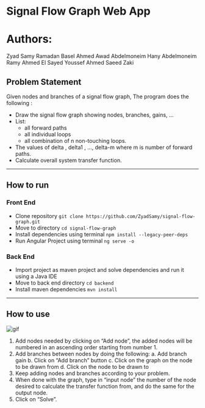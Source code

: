 # Signal Flow Graph Web App

# Authors:
Zyad Samy Ramadan
Basel Ahmed Awad
Abdelmoneim Hany Abdelmoneim
Ramy Ahmed El Sayed
Youssef Ahmed Saeed Zaki

## Problem Statement
Given nodes and branches of a signal flow graph, The program does the following :

- Draw the signal flow graph showing nodes, branches, gains, …
- List:
  - all forward paths
  - all individual loops
  - all combination of n non-touching loops.
- The values of delta , delta1 , …, delta-m where m is number of forward paths.
- Calculate overall system transfer function.


---
## How to run
### Front End
  + Clone repository `git clone https://github.com/ZyadSamy/signal-flow-graph.git` 
  + Move to directory `cd signal-flow-graph`
  + Install dependencies using terminal `npm install --legacy-peer-deps` 
  + Run Angular Project using terminal `ng serve -o`

### Back End
  + Import project as maven project and solve dependencies and run it using a Java IDE
  + Move to back end directory `cd backend`
  + Install maven dependencies `mvn install`

---
## How to use

![gif](samplerun.gif)

1.	Add nodes needed by clicking on “Add node”, the added nodes will be numbered in an ascending order starting from number 1.
2.	Add branches between nodes by doing the following:
a.	Add branch gain
b.	Click on “Add branch” button
c.	Click on the graph on the node to be drawn from
d.	Click on the node to be drawn to
3.	Keep adding nodes and branches according to your problem.
4.	When done with the graph, type in “input node” the number of the node desired to calculate the transfer function from, and do the same for the output node.
5.	Click on “Solve”.
